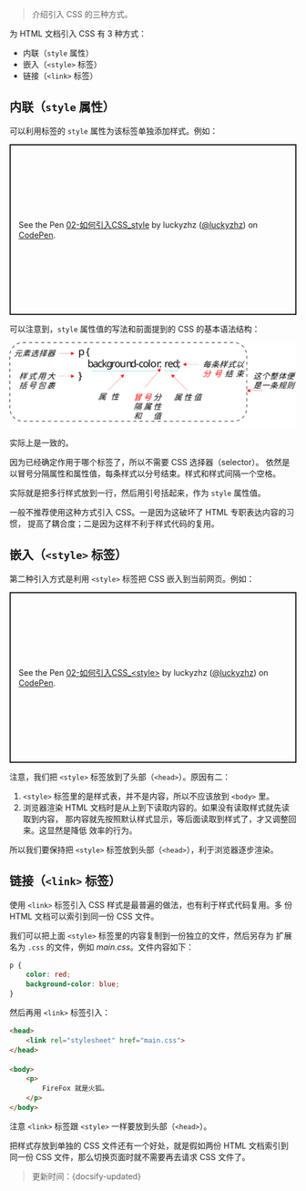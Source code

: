 > 介绍引入 CSS 的三种方式。

为 HTML 文档引入 CSS 有 3 种方式：

* 内联（`style` 属性）
* 嵌入（`<style>` 标签）
* 链接（`<link>` 标签）

## 内联（`style` 属性）

可以利用标签的 `style` 属性为该标签单独添加样式。例如：

<p class="codepen" data-height="300" data-default-tab="html,result" data-slug-hash="MWvRjWx" data-editable="true" data-user="luckyzhz" style="height: 300px; box-sizing: border-box; display: flex; align-items: center; justify-content: center; border: 2px solid; margin: 1em 0; padding: 1em;">
  <span>See the Pen <a href="https://codepen.io/luckyzhz/pen/MWvRjWx">
  02-如何引入CSS_style</a> by luckyzhz (<a href="https://codepen.io/luckyzhz">@luckyzhz</a>)
  on <a href="https://codepen.io">CodePen</a>.</span>
</p>
<script async src="https://cpwebassets.codepen.io/assets/embed/ei.js"></script>

可以注意到，`style` 属性值的写法和前面提到的 CSS 的基本语法结构：

![CSS基本语法结构](../_images/CSS基本语法结构.svg ':size=600')

实际上是一致的。

因为已经确定作用于哪个标签了，所以不需要 CSS 选择器（selector）。
依然是以冒号分隔属性和属性值，每条样式以分号结束。样式和样式间隔一个空格。

实际就是把多行样式放到一行，然后用引号括起来，作为 `style` 属性值。

一般不推荐使用这种方式引入 CSS。一是因为这破坏了 HTML 专职表达内容的习惯，
提高了耦合度；二是因为这样不利于样式代码的复用。

## 嵌入（`<style>` 标签）

第二种引入方式是利用 `<style>` 标签把 CSS 嵌入到当前网页。例如：

<p class="codepen" data-height="300" data-default-tab="html,result" data-slug-hash="JjyVbjr" data-editable="true" data-user="luckyzhz" style="height: 300px; box-sizing: border-box; display: flex; align-items: center; justify-content: center; border: 2px solid; margin: 1em 0; padding: 1em;">
  <span>See the Pen <a href="https://codepen.io/luckyzhz/pen/JjyVbjr">
  02-如何引入CSS_&lt;style&gt;</a> by luckyzhz (<a href="https://codepen.io/luckyzhz">@luckyzhz</a>)
  on <a href="https://codepen.io">CodePen</a>.</span>
</p>
<script async src="https://cpwebassets.codepen.io/assets/embed/ei.js"></script>

注意，我们把 `<style>` 标签放到了头部（`<head>`）。原因有二：

1. `<style>` 标签里的是样式表，并不是内容，所以不应该放到 `<body>` 里。
2. 浏览器渲染 HTML 文档时是从上到下读取内容的。如果没有读取样式就先读取到内容，
   那内容就先按照默认样式显示，等后面读取到样式了，才又调整回来。这显然是降低
   效率的行为。

所以我们要保持把 `<style>` 标签放到头部（`<head>`），利于浏览器逐步渲染。

## 链接（`<link>` 标签）

使用 `<link>` 标签引入 CSS 样式是最普遍的做法，也有利于样式代码复用。多
份 HTML 文档可以索引到同一份 CSS 文件。

我们可以把上面 `<style>` 标签里的内容复制到一份独立的文件，然后另存为
扩展名为 `.css` 的文件，例如 *main.css*。文件内容如下：

```css
p {
    color: red;
    background-color: blue;
}
```

然后再用 `<link>` 标签引入：

```html
<head>
    <link rel="stylesheet" href="main.css">
</head>

<body>
    <p>
        FireFox 就是火狐。
    </p>
</body>
```

注意 `<link>` 标签跟 `<style>` 一样要放到头部（`<head>`）。

把样式存放到单独的 CSS 文件还有一个好处，就是假如两份 HTML 文档索引到
同一份 CSS 文件，那么切换页面时就不需要再去请求 CSS 文件了。



> 更新时间：{docsify-updated}